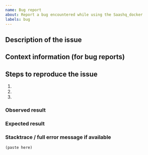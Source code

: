 ```yaml
---
name: Bug report
about: Report a bug encountered while using the Saashq_docker
labels: bug
---
```


<!--
Welcome to the saashq_docker issue tracker! Before creating an issue, please heed the following:

1. Is your issue relevant to the saashq_docker or the main Saashq framework? https://github.com/saashqdev/saashq . if It's the latter, publish the issue there.
2. Use the search function before creating a new issue. Duplicates will be closed and directed to the original discussion.
3. When making a bug report, make sure you provide all the required information. The easier it is for maintainers to reproduce, the faster it'll be fixed.
4. If you think you know what the reason for the bug is, share it with us. Maybe put in a PR 😉
-->

## Description of the issue

## Context information (for bug reports)

## Steps to reproduce the issue

1.
2.
3.

### Observed result

### Expected result

### Stacktrace / full error message if available

```
(paste here)
```
